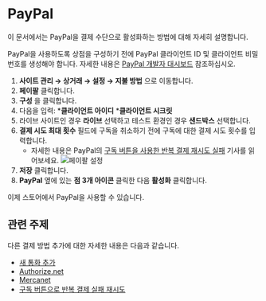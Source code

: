 # PayPal

이 문서에서는 PayPal을 결제 수단으로 활성화하는 방법에 대해 자세히 설명합니다.

PayPal을 사용하도록 상점을 구성하기 전에 PayPal 클라이언트 ID 및 클라이언트 비밀 번호를 생성해야 합니다. 자세한 내용은 [PayPal 개발자 대시보드](https://developer.paypal.com/developer/applications/create) 참조하십시오.

1. **사이트 관리 → 상거래 → 설정 → 지불 방법** 으로 이동합니다.
1. **페이팔** 클릭합니다.
1. **구성** 을 클릭합니다.
1. 다음을 입력:
    ***클라이언트 아이디**
    ***클라이언트 시크릿**
1. 라이브 사이트인 경우 **라이브** 선택하고 테스트 환경인 경우 **샌드박스** 선택합니다.
1. **결제 시도 최대 횟수** 필드에 구독을 취소하기 전에 구독에 대한 결제 시도 횟수를 입력합니다.
    * 자세한 내용은 PayPal의 [구독 버튼을 사용한 반복 결제 재시도 실패](https://developer.paypal.com/docs/paypal-payments-standard/integration-guide/reattempt-failed-payment/) 기사를 읽어보세요. ![페이팔 설정](./paypal/images/01.png)
1. **저장** 클릭합니다.
1. **PayPal** 옆에 있는 **점 3개 아이콘** 클릭한 다음 **활성화** 클릭합니다.

이제 스토어에서 PayPal을 사용할 수 있습니다.

## 관련 주제

다른 결제 방법 추가에 대한 자세한 내용은 다음과 같습니다.

* [새 통화 추가](../currencies/adding-a-new-currency.md)
* [Authorize.net](./authorize-net.md)
* [Mercanet](./mercanet.md)
* [구독 버튼으로 반복 결제 실패 재시도](https://developer.paypal.com/docs/paypal-payments-standard/integration-guide/reattempt-failed-payment/)
